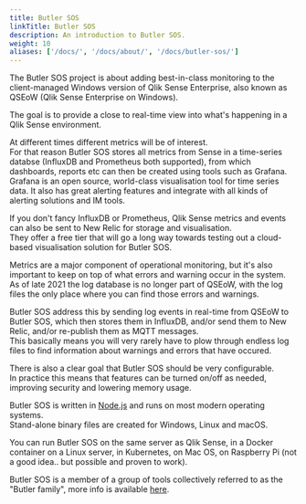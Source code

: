 ```yaml
---
title: Butler SOS
linkTitle: Butler SOS
description: An introduction to Butler SOS.
weight: 10
aliases: ['/docs/', '/docs/about/', '/docs/butler-sos/']
---
```


The Butler SOS project is about adding best-in-class monitoring to the client-managed Windows version of Qlik Sense Enterprise, also known as QSEoW (Qlik Sense Enterprise on Windows).  

The goal is to provide a close to real-time view into what's happening in a Qlik Sense environment.

At different times different metrics will be of interest.  
For that reason Butler SOS stores all metrics from Sense in a time-series databse (InfluxDB and Prometheus both supported), from which dashboards, reports etc can then be created using tools such as Grafana.  
Grafana is an open source, world-class visualisation tool for time series data. It also has great alerting features and integrate with all kinds of alerting solutions and IM tools.

If you don't fancy InfluxDB or Prometheus, Qlik Sense metrics and events can also be sent to New Relic for storage and visualisation.  
They offer a free tier that will go a long way towards testing out a cloud-based visualisation solution for Butler SOS.

Metrics are a major component of operational monitoring, but it's also important to keep on top of what errors and warning occur in the system.  
As of late 2021 the log database is no longer part of QSEoW, with the log files the only place where you can find those errors and warnings.  

Butler SOS address this by sending log events in real-time from QSEoW to Butler SOS, which then stores them in InfluxDB, and/or send them to New Relic, and/or re-publish them as MQTT messages.  
This basically means you will very rarely have to plow through endless log files to find information about warnings and errors that have occured.

There is also a clear goal that Butler SOS should be very configurable.  
In practice this means that features can be turned on/off as needed, improving security and lowering memory usage.

Butler SOS is written in [Node.js](https://nodejs.org/en/) and runs on most modern operating systems.  
Stand-alone binary files are created for Windows, Linux and macOS.

You can run Butler SOS on the same server as Qlik Sense, in a Docker container on a Linux server, in Kubernetes, on Mac OS, on Raspberry Pi (not a good idea.. but possible and proven to work).

Butler SOS is a member of a group of tools collectively referred to as the "Butler family", more info is available [here](/docs/about/butler-family).
